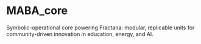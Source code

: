 # MABA_core
Symbolic-operational core powering Fractana: modular, replicable units for community-driven innovation in education, energy, and AI.

